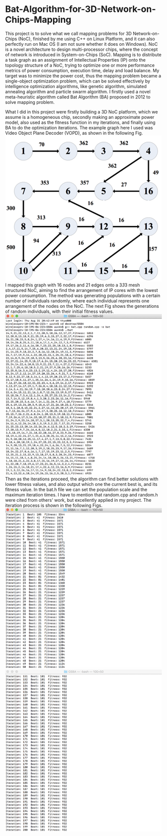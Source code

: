 # Bat-Algorithm-for-3D-Network-on-Chips-Mapping
This project is to solve what we call mapping problems for 3D Network-on-Chips (NoC), finished by me using C++ on Linux Platform, and it can also perfectly run on Mac OS (I am not sure whether it does on Windows). NoC is a novel architecture to design multi-processor chips, where the concept of network is introduced in System-on-Chips (SoC). Mapping is to distribute a task graph as an assignment of Intellectual Properties (IP) onto the topology structure of a NoC, trying to optimize one or more performance metrics of power consumption, execution time, delay and load balance. My target was to minimize the power cost, thus the mapping problem became a single-object optimization problem, which can be solved effectively by intelligence optimization algorithms, like genetic algorithm, simulated annealing algorithm and particle swarm algorithm. I firstly used a novel meta-heuristic algorithm called Bat Algorithm (BA) proposed in 2012 to solve mapping problem.

What I did in this project were firstly building a 3D NoC platform, which we assume is a homogeneous chip, secondly making an approximate power model, also used as the fitness function in my iterations, and finally using BA to do the optimization iterations. The example graph here I used was Video Object Plane Decoder (VOPD), as shown in the following Fig.
![Screenshot](images/VOPD.png)
I mapped this graph with 16 nodes and 21 edges onto a 3*3*3 mesh structured NoC, aiming to find the arrangement of IP cores with the lowest power consumption. The method was generating populations with a certain number of individuals randomly, where each individual represents one arrangement of the nodes on the NoC. The next Fig shows the generations of random individuals, with their initial fitness values.
![Screenshot](images/1.png)
Then as the iterations proceed, the algorithm can find better solutions with lower fitness values, and also output which one the current best is, and its fitness value. In the bat.h file we can set the population scale and the maximum iteration times. I have to mention that random.cpp and random.h were cited from others' work, but excellently applied in my project. The iteration process is shown in the following Figs.
![Screenshot](images/2.png)
![Screenshot](images/3.png)
